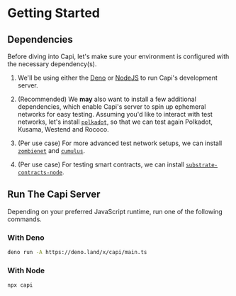 # Getting Started

## Dependencies

Before diving into Capi, let's make sure your environment is configured with the necessary dependency(s).

1. We'll be using either the [Deno](https://github.com/denoland/deno) or [NodeJS](https://github.com/nodejs/node) to run Capi's development server.

2. (Recommended) We **may** also want to install a few additional dependencies, which enable Capi's server to spin up ephemeral networks for easy testing. Assuming you'd like to interact with test networks, let's install [`polkadot`](https://github.com/paritytech/polkadot), so that we can test again Polkadot, Kusama, Westend and Rococo.

3. (Per use case) For more advanced test network setups, we can install [`zombienet`](https://github.com/paritytech/zombienet) and [`cumulus`](https://github.com/paritytech/cumulus).

4. (Per use case) For testing smart contracts, we can install [`substrate-contracts-node`](https://github.com/paritytech/substrate-contracts-node).

## Run The Capi Server

Depending on your preferred JavaScript runtime, run one of the following commands.

### With **Deno**

```sh
deno run -A https://deno.land/x/capi/main.ts
```

### With **Node**

```sh
npx capi
```
